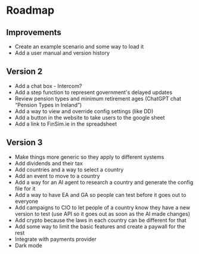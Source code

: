 # Roadmap

## Improvements
- Create an example scenario and some way to load it
- Add a user manual and version history

## Version 2
- Add a chat box - Intercom?
- Add a step function to represent government's delayed updates
- Review pension types and minimum retirement ages (ChatGPT chat “Pension Types in Ireland”) 
- Add a way to view and override config settings (like DD)
- Add a button in the website to take users to the google sheet
- Add a link to FinSim.ie in the spreadsheet


## Version 3
- Make things more generic so they apply to different systems
- Add dividends and their tax
- Add countries and a way to select a country
- Add an event to move to a country
- Add a way for an AI agent to research a country and generate the config file for it
- Add a way to have EA and GA so people can test before it goes out to everyone
- Add campaigns to CIO to let people of a country know they have a new version to test (use API so it goes out as soon as the AI made changes)
- Add crypto because the laws in each country can be different for that
- Add some way to limit the basic features and create a paywall for the rest
- Integrate with payments provider
- Dark mode

